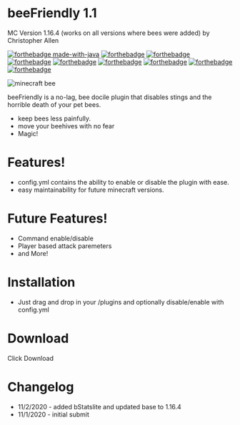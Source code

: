 # beeFriendly 1.1
MC Version 1.16.4 (works on all versions where bees were added)
by Christopher Allen



[![forthebadge made-with-java](http://ForTheBadge.com/images/badges/made-with-java.svg)](https://java.com/)
[![forthebadge](https://forthebadge.com/images/badges/open-source.svg)](https://christopherallen.dev)
[![forthebadge](https://forthebadge.com/images/badges/you-didnt-ask-for-this.svg)](https://christopherallen.dev)
[![forthebadge](https://forthebadge.com/images/badges/powered-by-flux-capacitor.svg)](https://christopherallen.dev)
[![forthebadge](https://forthebadge.com/images/badges/made-with-crayons.svg)](https://christopherallen.dev)
[![forthebadge](https://forthebadge.com/images/badges/does-not-contain-msg.svg)](https://christopherallen.dev)
[![forthebadge](https://forthebadge.com/images/badges/contains-tasty-spaghetti-code.svg)](https://christopherallen.dev)
[![forthebadge](https://forthebadge.com/images/badges/compatibility-club-penguin.svg)](https://forthebadge.com)
[![forthebadge](https://forthebadge.com/images/badges/built-with-grammas-recipe.svg)](https://forthebadge.com)

![minecraft bee](https://static.wikia.nocookie.net/minecraft/images/8/86/BeeTypes_%28Animated%29.gif)

beeFriendly is a no-lag, bee docile plugin that disables stings and the horrible death of your pet bees.

  - keep bees less painfully. 
  - move your beehives with no fear
  - Magic!

# Features!

  - config.yml contains the ability to enable or disable the plugin with ease.
  - easy maintainability for future minecraft versions.

# Future Features!
 - Command enable/disable
 - Player based attack paremeters 
 - and More!

# Installation
 - Just drag and drop in your /plugins and optionally disable/enable with config.yml 
 
 # Download
 Click Download

# Changelog
 - 11/2/2020 - added bStatslite and updated base to 1.16.4
 - 11/1/2020 - initial submit
